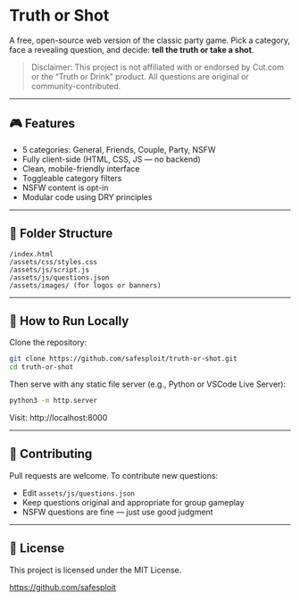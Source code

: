 # Truth or Shot

A free, open-source web version of the classic party game. Pick a category, face a revealing question, and decide: **tell the truth or take a shot**.

> Disclaimer: This project is not affiliated with or endorsed by Cut.com or the “Truth or Drink” product. All questions are original or community-contributed.

---

## 🎮 Features

- 5 categories: General, Friends, Couple, Party, NSFW
- Fully client-side (HTML, CSS, JS — no backend)
- Clean, mobile-friendly interface
- Toggleable category filters
- NSFW content is opt-in
- Modular code using DRY principles

---

## 🧱 Folder Structure

```
/index.html  
/assets/css/styles.css  
/assets/js/script.js  
/assets/js/questions.json  
/assets/images/ (for logos or banners)
```

---

## 🚀 How to Run Locally

Clone the repository:

```bash
git clone https://github.com/safesploit/truth-or-shot.git  
cd truth-or-shot  
```

Then serve with any static file server (e.g., Python or VSCode Live Server):

```bash
python3 -m http.server
```

Visit: http://localhost:8000

---

## 🧩 Contributing

Pull requests are welcome. To contribute new questions:

- Edit `assets/js/questions.json`
- Keep questions original and appropriate for group gameplay
- NSFW questions are fine — just use good judgment

---

## 🪪 License

This project is licensed under the MIT License.

https://github.com/safesploit
